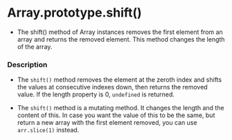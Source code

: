 # Array.prototype.shift()

* The shift() method of Array instances removes the first element from an array and returns the removed element. This method changes the length of the array.

### Description

* The `shift()` method removes the element at the zeroth index and shifts the values at consecutive indexes down, then returns the removed value. If the length property is 0, `undefined` is returned.

* The `shift()` method is a mutating method. It changes the length and the content of this. In case you want the value of this to be the same, but return a new array with the first element removed, you can use `arr.slice(1)` instead.
